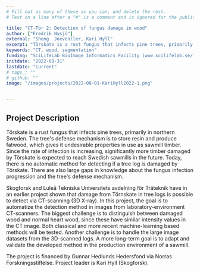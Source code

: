 ```yaml
---
# Fill out as many of these as you can, and delete the rest.
# Text on a line after a "#" is a comment and is ignored for the published page.

title: "CT-Tör 2: Detection of fungus damage in wood"
author: ["Fredrik Nysjö"]
external: "Sheng  Joevenller, Kari Hyll"
excerpt: "Törskate is a rust fungus that infects pine trees, primarily in northern Sweden.  In this project, the goal is to automatize the detection method in images from laboratory-environment CT-scanners."
keywords: "CT, wood, segmentation"
funding: "SciLifeLab BioImage Informatics Facility (www.scilifelab.se/facilities/bioimage-informatics)"
initdate: "2022-08-31"
lastdate: "Current"
# tags_: ""
# github: ""
image: "/images/projects/2022-08-01-KariHyll2022-1.png"


---
```


## Project Description
Törskate is a rust fungus that infects pine trees, primarily in northern Sweden. The tree's defense mechanism is to store resin and produce fatwood, which gives it undesirable properties in use as sawmill timber. Since the rate of infection is increasing, significantly more timber damaged by Törskate is expected to reach Swedish sawmills in the future. Today, there is no automatic method for detecting if a tree log is damaged by Törskate. There are also large gaps in knowledge about the fungus infection progression and the tree's defense mechanism.

Skogforsk and Luleå Tekniska Universitets avdelning för Träteknik have in an earlier project shown that damage from Törnskate in tree logs is possible to detect via CT-scanning (3D X-ray). In this project, the goal is to automatize the detection method in images from laboratory-environment CT-scanners. The biggest challenge is to distinguish between damaged wood and normal heart wood, since these have similar intensity values in the CT image. Both classical and more recent machine-learning based methods will be tested. Another challenge is to handle the large image datasets from the 3D-scanned logs. A more long-term goal is to adapt and validate the developed method in the production environment of a sawmill.

The project is financed by Gunnar Hedlunds Hedersfond via Norras Forskningsstiftelse. Project leader is Kari Hyll (Skogforsk).
